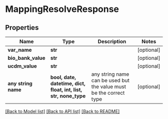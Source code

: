 # MappingResolveResponse


## Properties
Name | Type | Description | Notes
------------ | ------------- | ------------- | -------------
**var_name** | **str** |  | [optional] 
**bio_bank_value** | **str** |  | [optional] 
**ucdm_value** | **str** |  | [optional] 
**any string name** | **bool, date, datetime, dict, float, int, list, str, none_type** | any string name can be used but the value must be the correct type | [optional]

[[Back to Model list]](../README.md#documentation-for-models) [[Back to API list]](../README.md#documentation-for-api-endpoints) [[Back to README]](../README.md)


